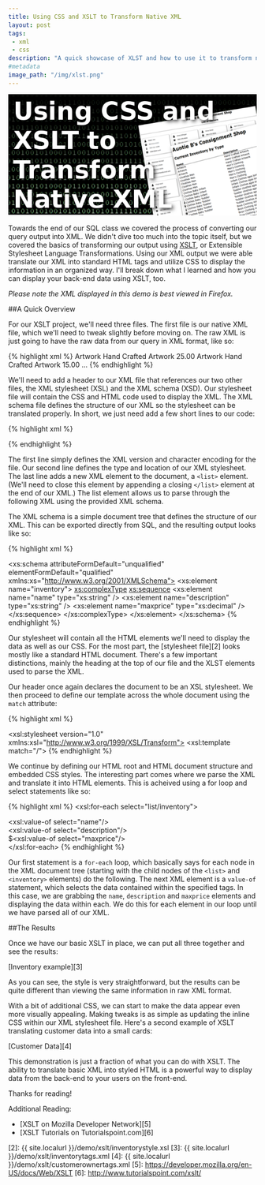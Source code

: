 ```yaml
---
title: Using CSS and XSLT to Transform Native XML
layout: post
tags:
 - xml
 - css
description: "A quick showcase of XLST and how to use it to transform native XML, based off some work that I did for a school assignment."
#metadata
image_path: "/img/xlst.png"
---
```


![Title image that reads 'Using CSS and XSLT to Transform Native XML'](/img/xslt.png "Git Solo")

Towards the end of our SQL class we covered the process of converting our query output into XML. We didn't dive too much into the topic itself, but we covered the basics of transforming our output using [XSLT][1], or Extensible Stylesheet Language Transformations. Using our XML output we were able translate our XML into standard HTML tags and utilize CSS to display the information in an organized way. I'll break down what I learned and how you can display your back-end data using XSLT, too.

<!--more-->

*Please note the XML displayed in this demo is best viewed in Firefox.*

##A Quick Overview

For our XSLT project, we'll need three files. The first file is our native XML file, which we'll need to tweak slightly before moving on. The raw XML is just going to have the raw data from our query in XML format, like so:

{% highlight xml %}
<inventory>
    <name>Artwork</name>
    <description>Hand Crafted Artwork</description>
    <maxprice>25.00</maxprice>
</inventory>
<inventory>
    <name>Artwork</name>
    <description>Hand Crafted Artwork</description>
    <maxprice>15.00</maxprice>
</inventory>
...
{% endhighlight %}

We'll need to add a header to our XML file that references our two other files, the XML stylesheet (XSL) and the XML schema (XSD). Our stylesheet file will contain the CSS and HTML code used to display the XML. The XML schema file defines the structure of our XML so the stylesheet can be translated properly. In short, we just need add a few short lines to our code:

{% highlight xml %}
<?xml version="1.0" encoding="ISO-8859-1"?>
<?xml-stylesheet type="text/xsl" href="inventorystyle.xsl"?>
<list xmlns:xsi="http://www.w3.org/2001/XMLSchema-instance" xsi:schemaLocation="inventoryschema.xsd">
{% endhighlight %}

The first line simply defines the XML version and character encoding for the file. Our second line defines the type and location of our XML stylesheet. The last line adds a new XML element to the document, a `<list>` element. (We'll need to close this element by appending a closing `</list>` element at the end of our XML.) The list element allows us to parse through the following XML using the provided XML schema.

The XML schema is a simple document tree that defines the structure of our XML. This can be exported directly from SQL, and the resulting output looks like so:

{% highlight xml %}
<?xml version="1.0" encoding="utf-8"?>
<xs:schema attributeFormDefault="unqualified" elementFormDefault="qualified" xmlns:xs="http://www.w3.org/2001/XMLSchema">
    <xs:element name="inventory">
        <xs:complexType>
            <xs:sequence>
                <xs:element name="name" type="xs:string" />
                <xs:element name="description" type="xs:string" />
                <xs:element name="maxprice" type="xs:decimal" />
            </xs:sequence>
        </xs:complexType>
    </xs:element>
</xs:schema>
{% endhighlight %}

Our stylesheet will contain all the HTML elements we'll need to display the data as well as our CSS. For the most part, the [stylesheet file][2] looks mostly like a standard HTML document. There's a few important distinctions, mainly the heading at the top of our file and the XLST elements used to parse the XML.

Our header once again declares the document to be an XSL stylesheet. We then proceed to define our template across the whole document using the `match` attribute:

{% highlight xml %}
<?xml version="1.0" encoding="ISO-8859-1"?>
<xsl:stylesheet version="1.0" xmlns:xsl="http://www.w3.org/1999/XSL/Transform">
<xsl:template match="/">
{% endhighlight %}

We continue by defining our HTML root and HTML document structure and embedded CSS styles. The interesting part comes where we parse the XML and translate it into HTML elements. This is acheived using a for loop and select statements like so:

{% highlight xml %}
<xsl:for-each select="list/inventory">
        <div class="column"><xsl:value-of select="name"/></div>
        <div class="column"><xsl:value-of select="description"/></div>
        <div class="column-small right">$<xsl:value-of select="maxprice"/></div>
</xsl:for-each>
{% endhighlight %}

Our first statement is a `for-each` loop, which basically says for each node in the XML document tree (starting with the child nodes of the `<list>` and `<inventory>` elements) do the following. The next XML element is a `value-of` statement, which selects the data contained within the specified tags. In this case, we are grabbing the `name`, `description` and `maxprice` elements and displaying the data within each. We do this for each element in our loop until we have parsed all of our XML.

##The Results

Once we have our basic XSLT in place, we can put all three together and see the results:

[Inventory example][3]

As you can see, the style is very straightforward, but the results can be quite different than viewing the same information in raw XML format.

With a bit of additional CSS, we can start to make the data appear even more visually appealing. Making tweaks is as simple as updating the inline CSS within our XML stylesheet file. Here's a second example of XSLT translating customer data into a small cards:

[Customer Data][4]

This demonstration is just a fraction of what you can do with XSLT. The ability to translate basic XML into styled HTML is a powerful way to display data from the back-end to your users on the front-end.

Thanks for reading!

Additional Reading:

* [XSLT on Mozilla Developer Network][5]
* [XSLT Tutorials on Tutorialspoint.com][6]


[1]: http://en.wikipedia.org/wiki/XSLT
[2]: {{ site.localurl }}/demo/xslt/inventorystyle.xsl
[3]: {{ site.localurl }}/demo/xslt/inventorytags.xml
[4]: {{ site.localurl }}/demo/xslt/customerownertags.xml
[5]: https://developer.mozilla.org/en-US/docs/Web/XSLT
[6]: http://www.tutorialspoint.com/xslt/




